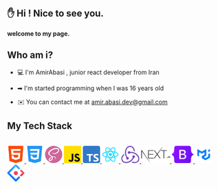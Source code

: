 ## ✋ Hi ! Nice to see you.

**welcome to my page.**

## Who am i?

- 💻 I'm AmirAbasi , junior react developer from Iran

- ➡ I'm started programming when I was 16 years old

- ✉️ You can contact me at [amir.abasi.dev@gmail.com](mailto:amir.abasi.dev@gmail.com)

## My Tech Stack

<br />

<a margin="10" href="https://github.com/amirabasidev" target="_blank">
<img margin="10px" height="40" src="./images/html-5.png" alt="html">
</a>
<a margin="10" href="https://github.com/amirabasidev" target="_blank">
<img margin="10px" height="40" src="./images/css-3.png" alt="css">
</a>
<a margin="10" href="https://github.com/amirabasidev" target="_blank">
<img margin="10px" height="40" src="./images/sass.png" alt="sass">
</a>
<a margin="10" href="https://github.com/amirabasidev" target="_blank">
<img margin="10px" height="40" src="./images/js.png" alt="js">
</a>
<a margin="10" href="https://github.com/amirabasidev" target="_blank">
<img margin="10px" height="40" src="./images/typescript.png" alt="typescript">
</a>
<a margin="10" href="https://github.com/amirabasidev" target="_blank">
<img margin="10px" height="40" src="./images/react.png" alt="react">
</a>
<a margin="10" href="https://github.com/amirabasidev" target="_blank">
<img margin="10px" height="40" src="./images/Redux.png" alt="Redux">
</a>
<a margin="10" href="https://github.com/amirabasidev" target="_blank">
<img margin="10px" height="40" src="./images/next-js.png" alt="next-js">
</a>
<a margin="10" href="https://github.com/amirabasidev" target="_blank">
<img margin="10px" height="40" src="./images/Bootstrap.png" alt="Bootstrap">
</a>
<a margin="10" href="https://github.com/amirabasidev" target="_blank">
<img margin="10px" height="40" src="./images/material.png" alt="material">
</a>
<a margin="10" href="https://github.com/amirabasidev" target="_blank">
<img margin="10px" height="40" src="./images/antd.svg" alt="antd">
</a>
